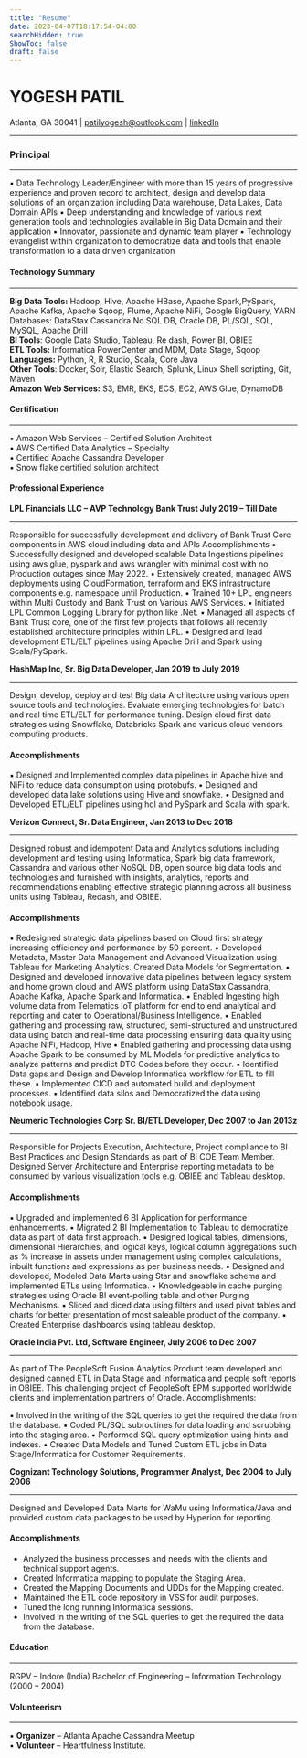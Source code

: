 ```yaml
---
title: "Resume"
date: 2023-04-07T18:17:54-04:00
searchHidden: true
ShowToc: false
draft: false
---
```


# **YOGESH PATIL**

Atlanta, GA 30041 | patilyogesh@outlook.com | [linkedIn](https://www.linkedin.com/in/yogeshpatilrk/)

---

### Principal

---

▪ Data Technology Leader/Engineer with more than 15 years of progressive experience and proven record to architect, design and develop data solutions of an organization including Data warehouse, Data Lakes, Data Domain APIs
▪ Deep understanding and knowledge of various next generation tools and technologies available in Big Data Domain and their application
▪ Innovator, passionate and dynamic team player
▪ Technology evangelist within organization to democratize data and tools that enable transformation to a data driven organization

#### Technology Summary

---
**Big Data Tools:**  Hadoop, Hive, Apache HBase, Apache Spark,PySpark, Apache Kafka, Apache Sqoop, Flume, Apache NiFi, Google BigQuery, YARN  
Databases: DataStax Cassandra No SQL DB, Oracle DB, PL/SQL, SQL, MySQL, Apache Drill  
**BI Tools**: Google Data Studio, Tableau, Re dash, Power BI, OBIEE  
**ETL Tools:** Informatica PowerCenter and MDM, Data Stage, Sqoop  
**Languages:** Python, R, R Studio, Scala, Core Java  
**Other Tools**: Docker, Solr, Elastic Search, Splunk, Linux Shell scripting, Git, Maven  
**Amazon Web Services:** S3, EMR, EKS, ECS, EC2, AWS Glue, DynamoDB  

#### Certification

---
▪ Amazon Web Services – Certified Solution Architect  
▪ AWS Certified Data Analytics – Specialty  
▪ Certified Apache Cassandra Developer  
▪ Snow flake certified solution architect

#### Professional Experience


**LPL Financials LLC – AVP Technology Bank Trust July 2019 – Till Date**

---

Responsible for successfully development and delivery of Bank Trust Core components in AWS cloud including data and APIs
Accomplishments
▪ Successfully designed and developed scalable Data Ingestions pipelines using aws glue, pyspark and aws wrangler with minimal cost with no Production outages since May 2022.
▪ Extensively created, managed AWS deployments using CloudFormation, terraform and EKS infrastructure components e.g. namespace until Production.
▪ Trained 10+ LPL engineers within Multi Custody and Bank Trust on Various AWS Services.
▪ Initiated LPL Common Logging Library for python like .Net.
▪ Managed all aspects of Bank Trust core, one of the first few projects that follows all recently established architecture principles within LPL.
▪ Designed and lead development ETL/ELT pipelines using Apache Drill and Spark using Scala/PySpark.


**HashMap Inc, Sr. Big Data Developer, Jan 2019 to July 2019**

---

Design, develop, deploy and test Big data Architecture using various open source tools and technologies.
Evaluate emerging technologies for batch and real time ETL/ELT for performance tuning. Design cloud first data strategies using Snowflake, Databricks Spark and various cloud vendors computing products.

#### Accomplishments


▪ Designed and Implemented complex data pipelines in Apache hive and NiFi to reduce data consumption using protobufs.
▪ Designed and developed data lake solutions using Hive and snowflake.
▪ Designed and Developed ETL/ELT pipelines using hql and PySpark and Scala with spark.


**Verizon Connect, Sr. Data Engineer, Jan 2013 to Dec 2018**

---

Designed robust and idempotent Data and Analytics solutions including development and testing using Informatica, Spark big data framework, Cassandra and various other NoSQL DB, open source big data tools and technologies and furnished with insights, analytics, reports and recommendations enabling effective strategic planning across all business units using Tableau, Redash, and OBIEE.

#### Accomplishments



▪ Redesigned strategic data pipelines based on Cloud first strategy increasing efficiency and performance by 50 percent.
▪ Developed Metadata, Master Data Management and Advanced Visualization using Tableau for Marketing Analytics. Created Data Models for Segmentation.
▪ Designed and developed innovative data pipelines between legacy system and home grown cloud and AWS platform using DataStax Cassandra, Apache Kafka, Apache Spark and Informatica.
▪ Enabled Ingesting high volume data from Telematics IoT platform for end to end analytical and reporting and cater to Operational/Business Intelligence.
▪ Enabled gathering and processing raw, structured, semi-structured and unstructured data using batch and real-time data processing ensuring data quality using Apache NiFi, Hadoop, Hive
▪ Enabled gathering and processing data using Apache Spark to be consumed by ML Models for predictive analytics to analyze patterns and predict DTC Codes before they occur.
▪ Identified Data gaps and Design and Develop Informatica workflow for ETL to fill these.
▪ Implemented CICD and automated build and deployment processes.
▪ Identified data silos and Democratized the data using notebook usage.



**Neumeric Technologies Corp Sr. BI/ETL Developer, Dec 2007 to Jan 2013z**

---

Responsible for Projects Execution, Architecture, Project compliance to BI Best Practices and Design Standards as part of BI COE Team Member. Designed Server Architecture and Enterprise reporting metadata to be consumed by various visualization tools e.g. OBIEE and Tableau desktop.

#### Accomplishments



▪ Upgraded and implemented 6 BI Application for performance enhancements.
▪ Migrated 2 BI Implementation to Tableau to democratize data as part of data first approach.
▪ Designed logical tables, dimensions, dimensional Hierarchies, and logical keys, logical column aggregations such as % increase in assets under management using complex calculations, inbuilt functions and expressions as per business needs.
▪ Designed and developed, Modeled Data Marts using Star and snowflake schema and implemented ETLs using Informatica.
▪ Knowledgeable in cache purging strategies using Oracle BI event-polling table and other Purging Mechanisms.
▪ Sliced and diced data using filters and used pivot tables and charts for better presentation of most saleable product of the company.
▪ Created Enterprise dashboards using tableau desktop.

**Oracle India Pvt. Ltd, Software Engineer, July 2006 to Dec 2007**

---

As part of The PeopleSoft Fusion Analytics Product team developed and designed canned ETL in Data Stage and Informatica and people soft reports in OBIEE. This challenging project of PeopleSoft EPM supported worldwide clients and implementation partners of Oracle.
Accomplishments:

▪ Involved in the writing of the SQL queries to get the required the data from the database.
▪ Coded PL/SQL subroutines for data loading and scrubbing into the staging area.
▪ Performed SQL query optimization using hints and indexes.
▪ Created Data Models and Tuned Custom ETL jobs in Data Stage/Informatica for Customer Requirements.

**Cognizant Technology Solutions, Programmer Analyst, Dec 2004 to July 2006**

---

Designed and Developed Data Marts for WaMu using Informatica/Java and provided custom data packages to be used by Hyperion for reporting.

#### Accomplishments

<!-- -->

* Analyzed the business processes and needs with the clients and technical support agents.  
* Created Informatica mapping to populate the Staging Area. 
* Created the Mapping Documents and UDDs for the Mapping created.
* Maintained the ETL code repository in VSS for audit purposes. 
* Tuned the long running Informatica sessions. 
* Involved in the writing of the SQL queries to get the required the data from the database. 

#### Education

---

RGPV – Indore (India)
Bachelor of Engineering – Information Technology (2000 – 2004)

#### Volunteerism

---

▪ **Organizer** – Atlanta Apache Cassandra Meetup  
▪ **Volunteer** – Heartfulness Institute.



